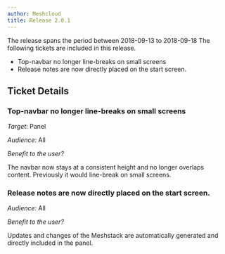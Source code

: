 ```yaml
---
author: Meshcloud
title: Release 2.0.1
---
```


The release spans the period between 2018-09-13 to 2018-09-18
The following tickets are included in this release.
* Top-navbar no longer line-breaks on small screens
* Release notes are now directly placed on the start screen.
<!--truncate-->

## Ticket Details
### Top-navbar no longer line-breaks on small screens
*Target:* Panel

*Audience:* All

*Benefit to the user?*

The navbar now stays at a consistent height and no longer overlaps content. Previously it would line-break on small screens.

### Release notes are now directly placed on the start screen.
*Audience:* All

*Benefit to the user?*

Updates and changes of the Meshstack are automatically generated and directly included in the panel.

